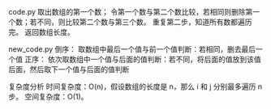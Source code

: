 code.py
取出数组的第一个数；
令第一个数与第二个数比较，若相同则删除第一个数；若不同，则比较第二个数与第三个数。
重复第二步，知道所有数都遍历完。
返回数组长度。

new_code.py
倒序：
取数组中最后一个值与前一个值判断：若相同，删去最后一个值
正序：
依次取数组中一个值与后面的值判断：若不同，将后面的值放到该值后面，然后取下一个值与后面的值判断

复杂度分析
时间复杂度：O(n)，假设数组的长度是 n，那么 i 和 j 分别最多遍历 n 步。
空间复杂度：O(1)。
